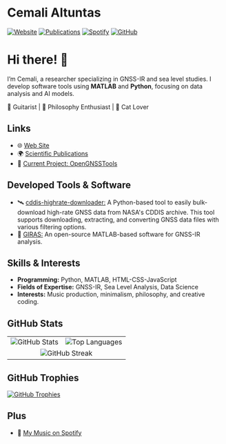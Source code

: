 # Cemali Altuntas

[![Website](https://img.shields.io/badge/Website-cemalialtuntas.github.io-blue?style=flat-square&logo=github)](https://cemalialtuntas.github.io/)
[![Publications](https://img.shields.io/badge/Publications-Scholar-4285F4?style=flat-square&logo=google-scholar)](https://scholar.google.com.tr/citations?user=v8QuuYEAAAAJ&hl=en)
[![Spotify](https://img.shields.io/badge/Music-Spotify-1DB954?style=flat-square&logo=spotify)](https://open.spotify.com/intl-tr/artist/0OtHz9g7GmRcm2E3Aqe4iU?si=vrKuY0ZJShuplnamBo8kFw)
[![GitHub](https://img.shields.io/github/followers/cemalialtuntas?label=Follow&style=social)](https://github.com/cemalialtuntas)

# Hi there! 👋

I’m Cemali, a researcher specializing in GNSS-IR and sea level studies. I develop software tools using **MATLAB** and **Python**, focusing on data analysis and AI models.

🎸 Guitarist | 📖 Philosophy Enthusiast | 🐾 Cat Lover

## Links
- 🌐 [Web Site](https://cemalialtuntas.github.io/)
- 🌍 [Scientific Publications](https://avesis.yildiz.edu.tr/cemali/publications)
- 🚀 [Current Project: OpenGNSSTools](https://github.com/OpenGNSSTools)

## Developed Tools & Software
- 🛰️ [cddis-highrate-downloader:](https://github.com/cemalialtuntas/cddis-highrate-downloader) A Python-based tool to easily bulk-download high-rate GNSS data from NASA's CDDIS archive. This tool supports downloading, extracting, and converting GNSS data files with various filtering options.
- 📡 [GIRAS:](https://github.com/cemalialtuntas/GIRAS-GPS-Solutions) An open-source MATLAB-based software for GNSS-IR analysis.

## Skills & Interests
- **Programming:** Python, MATLAB, HTML-CSS-JavaScript
- **Fields of Expertise:** GNSS-IR, Sea Level Analysis, Data Science
- **Interests:** Music production, minimalism, philosophy, and creative coding.

## GitHub Stats

<table align="center">
  <tr>
    <td align="center">
      <img src="https://github-readme-stats.vercel.app/api?username=cemalialtuntas&show_icons=true&theme=default" alt="GitHub Stats" />
    </td>
    <td align="center">
      <img src="https://github-readme-stats.vercel.app/api/top-langs/?username=cemalialtuntas&layout=compact&theme=default" alt="Top Languages" />
    </td>
  </tr>
  <tr>
    <td colspan="2" align="center">
      <img src="https://github-readme-streak-stats.herokuapp.com/?user=cemalialtuntas&theme=default" alt="GitHub Streak" />
    </td>
  </tr>
</table>

## GitHub Trophies

[![GitHub Trophies](https://github-profile-trophy.vercel.app/?username=cemalialtuntas&theme=default)](https://github.com/ryo-ma/github-profile-trophy)

## Plus
- 🎵 [My Music on Spotify](https://open.spotify.com/intl-tr/artist/0OtHz9g7GmRcm2E3Aqe4iU?si=vrKuY0ZJShuplnamBo8kFw)
